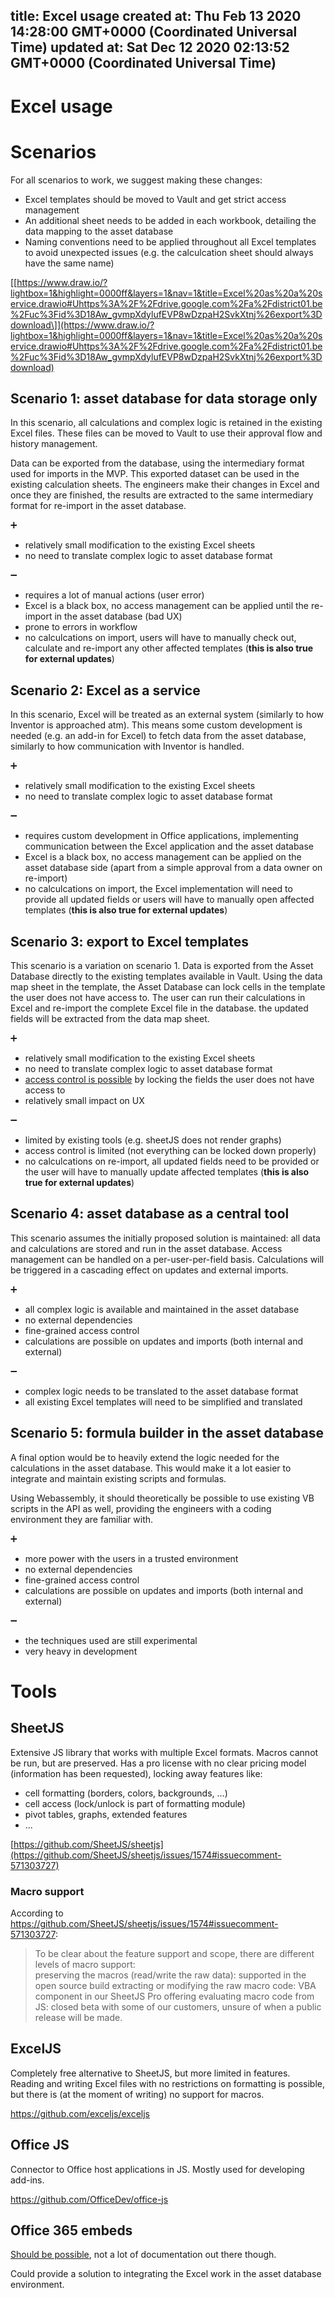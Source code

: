 
title: Excel usage
created at: Thu Feb 13 2020 14:28:00 GMT+0000 (Coordinated Universal Time)
updated at: Sat Dec 12 2020 02:13:52 GMT+0000 (Coordinated Universal Time)
---

# Excel usage

# Scenarios

For all scenarios to work, we suggest making these changes:

-   Excel templates should be moved to Vault and get strict access management
-   An additional sheet needs to be added in each workbook, detailing the data mapping to the asset database
-   Naming conventions need to be applied throughout all Excel templates to avoid unexpected issues (e.g. the calculcation sheet should always have the same name)

[\[https://www.draw.io/?lightbox=1&highlight=0000ff&layers=1&nav=1&title=Excel%20as%20a%20service.drawio#Uhttps%3A%2F%2Fdrive.google.com%2Fa%2Fdistrict01.be%2Fuc%3Fid%3D18Aw_gvmpXdylufEVP8wDzpaH2SvkXtnj%26export%3Ddownload\]](https://www.draw.io/?lightbox=1&highlight=0000ff&layers=1&nav=1&title=Excel%20as%20a%20service.drawio#Uhttps%3A%2F%2Fdrive.google.com%2Fa%2Fdistrict01.be%2Fuc%3Fid%3D18Aw_gvmpXdylufEVP8wDzpaH2SvkXtnj%26export%3Ddownload)

## Scenario 1: asset database for data storage only

In this scenario, all calculations and complex logic is retained in the existing Excel files. These files can be moved to Vault to use their approval flow and history management.

Data can be exported from the database, using the intermediary format used for imports in the MVP. This exported dataset can be used in the existing calculation sheets. The engineers make their changes in Excel and once they are finished, the results are extracted to the same intermediary format for re-import in the asset database.

➕

-   relatively small modification to the existing Excel sheets
-   no need to translate complex logic to asset database format

➖

-   requires a lot of manual actions (user error)
-   Excel is a black box, no access management can be applied until the re-import in the asset database (bad UX)
-   prone to errors in workflow
-   no calculcations on import, users will have to manually check out, calculate and re-import any other affected templates (**this is also true for external updates**)

## Scenario 2: Excel as a service

In this scenario, Excel will be treated as an external system (similarly to how Inventor is approached atm). This means some custom development is needed (e.g. an add-in for Excel) to fetch data from the asset database, similarly to how communication with Inventor is handled.

➕

-   relatively small modification to the existing Excel sheets
-   no need to translate complex logic to asset database format

➖

-   requires custom development in Office applications, implementing communication between the Excel application and the asset database
-   Excel is a black box, no access management can be applied on the asset database side (apart from a simple approval from a data owner on re-import)
-   no calculcations on import, the Excel implementation will need to provide all updated fields or users will have to manually open affected templates (**this is also true for external updates**)

## Scenario 3: export to Excel templates

This scenario is a variation on scenario 1. Data is exported from the Asset Database directly to the existing templates available in Vault. Using the data map sheet in the template, the Asset Database can lock cells in the template the user does not have access to. The user can run their calculations in Excel and re-import the complete Excel file in the database. the updated fields will be extracted from the data map sheet.

➕

-   relatively small modification to the existing Excel sheets
-   no need to translate complex logic to asset database format
-   [access control is possible](https://support.office.com/en-us/article/lock-or-unlock-specific-areas-of-a-protected-worksheet-75481b72-db8a-4267-8c43-042a5f2cd93a) by locking the fields the user does not have access to
-   relatively small impact on UX

➖

-   limited by existing tools (e.g. sheetJS does not render graphs)
-   access control is limited (not everything can be locked down properly)
-   no calculcations on re-import, all updated fields need to be provided or the user will have to manually update affected templates (**this is also true for external updates**)

## Scenario 4: asset database as a central tool

This scenario assumes the initially proposed solution is maintained: all data and calculations are stored and run in the asset database. Access management can be handled on a per-user-per-field basis. Calculations will be triggered in a cascading effect on updates and external imports.

➕

-   all complex logic is available and maintained in the asset database
-   no external dependencies
-   fine-grained access control
-   calculations are possible on updates and imports (both internal and external)

➖

-   complex logic needs to be translated to the asset database format
-   all existing Excel templates will need to be simplified and translated

## Scenario 5: formula builder in the asset database

A final option would be to heavily extend the logic needed for the calculations in the asset database. This would make it a lot easier to integrate and maintain existing scripts and formulas.

Using Webassembly, it should theoretically be possible to use existing VB scripts in the API as well, providing the engineers with a coding environment they are familiar with.

➕

-   more power with the users in a trusted environment
-   no external dependencies
-   fine-grained access control
-   calculations are possible on updates and imports (both internal and external)

➖

-   the techniques used are still experimental
-   very heavy in development

# Tools

## SheetJS

Extensive JS library that works with multiple Excel formats. Macros cannot be run, but are preserved. Has a pro license with no clear pricing model (information has been requested), locking away features like:

-   cell formatting (borders, colors, backgrounds, ...)
-   cell access (lock/unlock is part of formatting module)
-   pivot tables, graphs, extended features
-   ...

[https://github.com/SheetJS/sheetjs](https://github.com/SheetJS/sheetjs/issues/1574#issuecomment-571303727)

### Macro support

According to <https://github.com/SheetJS/sheetjs/issues/1574#issuecomment-571303727>:

> To be clear about the feature support and scope, there are different levels of macro support:  
> preserving the macros (read/write the raw data): supported in the open source build
> extracting or modifying the raw macro code: VBA component in our SheetJS Pro offering
> evaluating macro code from JS: closed beta with some of our customers, unsure of when a public release will be made.

## ExcelJS

Completely free alternative to SheetJS, but more limited in features. Reading and writing Excel files with no restrictions on formatting is possible, but there is (at the moment of writing) no support for macros.

<https://github.com/exceljs/exceljs>

## Office JS

Connector to Office host applications in JS. Mostly used for developing add-ins.

<https://github.com/OfficeDev/office-js>

## Office 365 embeds

[Should be possible](https://support.office.com/en-us/article/embed-files-directly-into-your-website-or-blog-ed07dd52-8bdb-431d-96a5-cbe8a80b7418), not a lot of documentation out there though.

Could provide a solution to integrating the Excel work in the asset database environment.

          